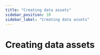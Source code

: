 ```yaml
---
title: "Creating data assets"
sidebar_position: 10
sidebar_label: "Creating data assets"
---
```


# Creating data assets